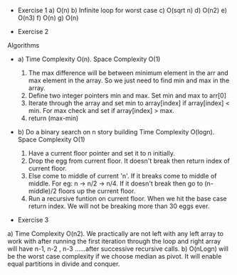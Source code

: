 * Exercise 1
a) O(n)
b) Infinite loop for worst case
c) O(sqrt n)
d) O(n2)
e) O(n3)
f) O(n)
g) O(n)


* Exercise 2

Algorithms

* a) Time Complexity O(n). Space Complexity O(1)
    1) The max difference will be between minimum element in the arr and max element in the array. So we just need to find min and max in the array.
    2) Define two integer pointers min and max. Set min and max to arr[0]
    3) Iterate through the array and set min to array[index] if array[index] < min.
    For max check and set if array[index] > max.
    4) return (max-min)

* b) Do a binary search on n story building 
    Time Complexity O(logn). Space Complexity O(1)
    1) Have a current floor pointer and set it to n initially.
    2) Drop the egg from current floor. It doesn't break then return index of current floor.
    3) Else come to middle of current 'n'. If it breaks come to middle of middle. For eg: n -> n/2 -> n/4. If it doesn't break then go to (n-middle)/2 floors up the current floor.
    4) Run a recursive funtion on current floor. When we hit the base case return index.
    We will not be breaking more than 30 eggs ever.

* Exercise 3

a) Time Complexity O(n2). We practically are not left with any left array to work with after running the first iteration through the loop and right array will have n-1, n-2 , n-3 ......after successive recursive calls.
b) O(nLogn) will be the worst case complexity if we choose median as pivot. It will enable equal partitions in divide and conquer.
